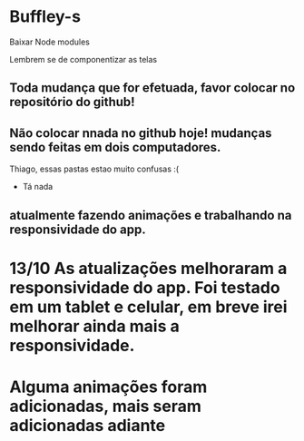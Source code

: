 # Buffley-s

Baixar Node modules

Lembrem se de componentizar as telas

## Toda mudança que for efetuada, favor colocar no repositório do github!
## Não colocar nnada no github hoje! mudanças sendo feitas em dois computadores.

Thiago, essas pastas estao muito confusas :(

- Tá nada

## atualmente fazendo animações e trabalhando na responsividade do app.

# 13/10 As atualizações melhoraram a responsividade do app. Foi testado em um tablet e celular, em breve irei melhorar ainda mais a responsividade.
# Alguma animações foram adicionadas, mais seram adicionadas adiante
